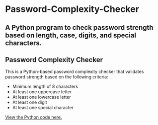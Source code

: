 # Password-Complexity-Checker
A Python program to check password strength based on length, case, digits, and special characters.
---

## Password Complexity Checker

This is a Python-based password complexity checker that validates password strength based on the following criteria:

- Minimum length of 8 characters
- At least one uppercase letter
- At least one lowercase letter
- At least one digit
- At least one special character

[View the Python code here.](https://github.com/Sanyaqouser123/Password-Complexity-Checker)
